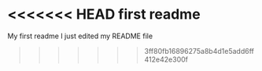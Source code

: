 <<<<<<< HEAD
first readme
=======
My first readme
I just edited my README file 
>>>>>>> 3ff80fb16896275a8b4d1e5add6ff412e42e300f
